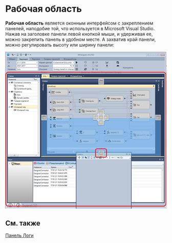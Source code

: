 # Рабочая область

**Рабочая область** является оконным интерфейсом с закреплением панелей, наподобие той, что используется в Microsoft Visual Studio. Нажав на заголовке панели левой кнопкой мыши, и удерживая ее, можно закрепить панель в удобном месте. А захватив край панели, можно регулировать высоту или ширину панели:

![Designer Workspace 00](../images/Designer_Workspace_00.png)

## См. также

[Панель Логи](Designer_Panel_Logs.md)
